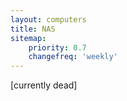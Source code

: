 ```yaml
---
layout: computers
title: NAS
sitemap:
    priority: 0.7
    changefreq: 'weekly'
---
```

[currently dead]
